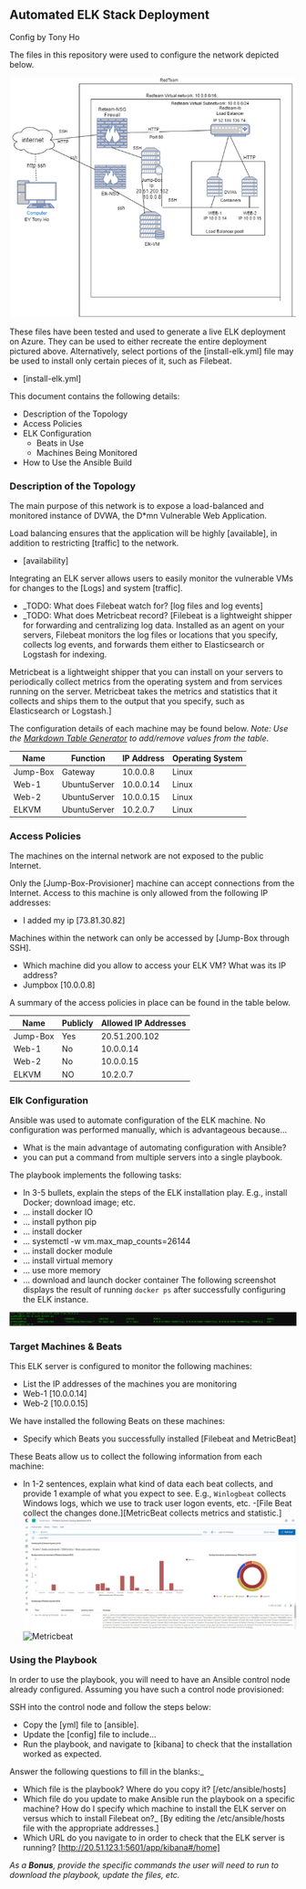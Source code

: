 ## Automated ELK Stack Deployment

Config by Tony Ho

The files in this repository were used to configure the network depicted below.

![Redteam](Diagram/Redteam.png)

These files have been tested and used to generate a live ELK deployment on Azure. They can be used to either recreate the entire deployment pictured above. Alternatively, select portions of the [install-elk.yml] file may be used to install only certain pieces of it, such as Filebeat.

  - [install-elk.yml]

This document contains the following details:
- Description of the Topology
- Access Policies
- ELK Configuration
  - Beats in Use
  - Machines Being Monitored
- How to Use the Ansible Build


### Description of the Topology

The main purpose of this network is to expose a load-balanced and monitored instance of DVWA, the D*mn Vulnerable Web Application.

Load balancing ensures that the application will be highly [available], in addition to restricting [traffic] to the network.
- [availability]

Integrating an ELK server allows users to easily monitor the vulnerable VMs for changes to the [Logs] and system [traffic].
- _TODO: What does Filebeat watch for? [log files and log events]
- _TODO: What does Metricbeat record?
[Filebeat is a lightweight shipper for forwarding and centralizing log data. Installed as an agent on your servers, Filebeat monitors the log files or locations that you specify, collects log events, and forwards them either to Elasticsearch or Logstash for indexing.

Metricbeat is a lightweight shipper that you can install on your servers to periodically collect metrics from the operating system and from services running on the server. Metricbeat takes the metrics and statistics that it collects and ships them to the output that you specify, such as Elasticsearch or Logstash.]

The configuration details of each machine may be found below.
_Note: Use the [Markdown Table Generator](http://www.tablesgenerator.com/markdown_tables) to add/remove values from the table_.

| Name            | Function     | IP Address             | Operating System |
|-----------------|--------------|------------------------|------------------|
| Jump-Box        | Gateway      | 10.0.0.8               | Linux            |
| Web-1           | UbuntuServer | 10.0.0.14              | Linux            |
| Web-2           | UbuntuServer | 10.0.0.15              | Linux            |
| ELKVM           | UbuntuServer | 10.2.0.7               | Linux            |


### Access Policies

The machines on the internal network are not exposed to the public Internet. 

Only the [Jump-Box-Provisioner] machine can accept connections from the Internet. Access to this machine is only allowed from the following IP addresses:
- I added my ip [73.81.30.82]

Machines within the network can only be accessed by [Jump-Box through SSH].
- Which machine did you allow to access your ELK VM? What was its IP address?
- Jumpbox [10.0.0.8]

A summary of the access policies in place can be found in the table below.

| Name     | Publicly | Allowed IP Addresses |
|----------|----------|----------------------|
| Jump-Box | Yes      | 20.51.200.102        |
| Web-1    | No       | 10.0.0.14            |
| Web-2    | No       | 10.0.0.15            |
| ELKVM    | NO       | 10.2.0.7             |

### Elk Configuration

Ansible was used to automate configuration of the ELK machine. No configuration was performed manually, which is advantageous because...
- What is the main advantage of automating configuration with Ansible?
- you can put a command from multiple servers into a single playbook.

The playbook implements the following tasks:
- In 3-5 bullets, explain the steps of the ELK installation play. E.g., install Docker; download image; etc.
- ... install docker IO
- ... install python pip
- ... install docker
- ... systemctl -w vm.max_map_counts=26144
- ... install docker module
- ... install virtual memory
- ... use more memory
- ... download and launch docker container
The following screenshot displays the result of running `docker ps` after successfully configuring the ELK instance.

![Docker Ps](Diagram/Dockerps.png)

### Target Machines & Beats
This ELK server is configured to monitor the following machines:
- List the IP addresses of the machines you are monitoring
- Web-1 [10.0.0.14]
- Web-2 [10.0.0.15]

We have installed the following Beats on these machines:
- Specify which Beats you successfully installed
[Filebeat and MetricBeat]

These Beats allow us to collect the following information from each machine:
- In 1-2 sentences, explain what kind of data each beat collects, and provide 1 example of what you expect to see. E.g., `Winlogbeat` collects Windows logs, which we use to track user logon events, etc.
-[File Beat collect the changes done.][MetricBeat collects metrics and statistic.]
![Filebeat](Diagram/Filebeat.png) 
![Metricbeat](Diagram/Metricebeat.png)
### Using the Playbook
In order to use the playbook, you will need to have an Ansible control node already configured. Assuming you have such a control node provisioned: 

SSH into the control node and follow the steps below: 
- Copy the [yml] file to [ansible].
- Update the [config] file to include...
- Run the playbook, and navigate to [kibana] to check that the installation worked as expected.

 Answer the following questions to fill in the blanks:_
- Which file is the playbook? Where do you copy it? [/etc/ansible/hosts]
- Which file do you update to make Ansible run the playbook on a specific machine? How do I specify which machine to install the ELK server on versus which to install Filebeat on?_ [By editing the /etc/ansible/hosts file with the appropriate addresses.]
- Which URL do you navigate to in order to check that the ELK server is running? [http://20.51.123.1:5601/app/kibana#/home]

_As a **Bonus**, provide the specific commands the user will need to run to download the playbook, update the files, etc._